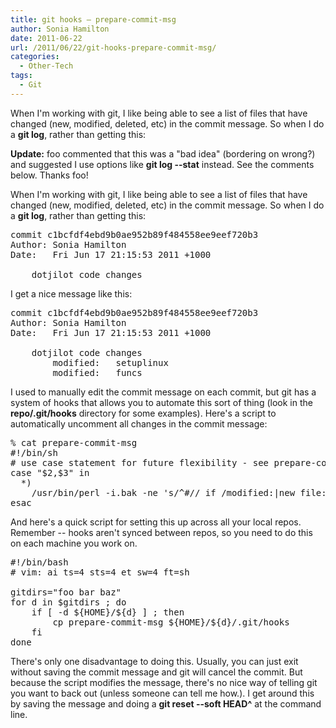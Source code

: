 ```yaml
---
title: git hooks – prepare-commit-msg
author: Sonia Hamilton
date: 2011-06-22
url: /2011/06/22/git-hooks-prepare-commit-msg/
categories:
  - Other-Tech
tags:
  - Git
---
```

When I'm working with git, I like being able to see a list of files that have changed (new, modified, deleted, etc) in the commit message. So when I do a **git log**, rather than getting this:

<!--more-->

**Update:** foo commented that this was a "bad idea" (bordering on wrong?) and suggested I use options like **git log --stat** instead. See the comments below. Thanks foo!

When I'm working with git, I like being able to see a list of files that have changed (new, modified, deleted, etc) in the commit message. So when I do a **git log**, rather than getting this:

<pre>commit c1bcfdf4ebd9b0ae952b89f484558ee9eef720b3
Author: Sonia Hamilton
Date:   Fri Jun 17 21:15:53 2011 +1000

    dotjilot code changes</pre>

I get a nice message like this:

<pre>commit c1bcfdf4ebd9b0ae952b89f484558ee9eef720b3
Author: Sonia Hamilton
Date:   Fri Jun 17 21:15:53 2011 +1000

    dotjilot code changes
        modified:   setuplinux
        modified:   funcs</pre>

I used to manually edit the commit message on each commit, but git has a system of hooks that allows you to automate this sort of thing (look in the **repo/.git/hooks** directory for some examples). Here's a script to automatically uncomment all changes in the commit message:

<pre>% cat prepare-commit-msg
#!/bin/sh
# use case statement for future flexibility - see prepare-commit-msg.sample
case "$2,$3" in
  *)
    /usr/bin/perl -i.bak -ne 's/^#// if /modified:|new file:|deleted:|renamed:/; print' "$1" ;;
esac</pre>

And here's a quick script for setting this up across all your local repos. Remember -- hooks aren't synced between repos, so you need to do this on each machine you work on.

<pre>#!/bin/bash
# vim: ai ts=4 sts=4 et sw=4 ft=sh

gitdirs="foo bar baz"
for d in $gitdirs ; do
    if [ -d ${HOME}/${d} ] ; then
        cp prepare-commit-msg ${HOME}/${d}/.git/hooks
    fi
done</pre>

There's only one disadvantage to doing this. Usually, you can just exit without saving the commit message and git will cancel the commit. But because the script modifies the message, there's no nice way of telling git you want to back out (unless someone can tell me how.). I get around this by saving the message and doing a **git reset --soft HEAD^** at the command line.
